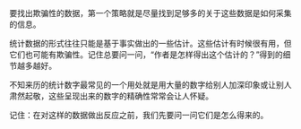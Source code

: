 要找出欺骗性的数据，第一个策略就是尽量找到足够多的关于这些数据是如何采集的信息。

统计数据的形式往往只能是基于事实做出的一些估计。这些估计有时候很有用，但它们也可能有欺骗性。记住总要问一问，“作者是怎样得出这个估计的？”得到的细节越多越好。

不知来历的统计数字最常见的一个用处就是用大量的数字给别人加深印象或让别人肃然起敬，这些呈现出来的数字的精确性常常会让人怀疑。

记住：在对这样的数据做出反应之前，我们先要问一问它们是怎么得来的。